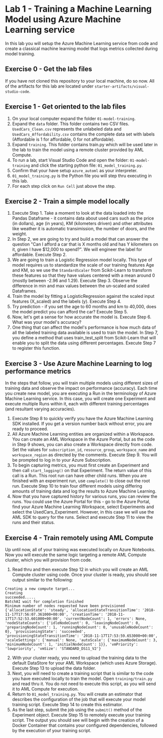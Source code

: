 # Lab 1 - Training a Machine Learning Model using Azure Machine Learning service

In this lab you will setup the Azure Machine Learning service from code and create a classical machine learning model that logs metrics collected during model training.

## Exercise 0 - Get the lab files
If you have not cloned this repository to your local machine, do so now. All of the artifacts for this lab are located under `starter-artifacts/visual-studio-code`.

## Exercise 1 - Get oriented to the lab files

1. On your local computer expand the folder `01-model-training`.
2. Expand the `data` folder. This folder contains two CSV files. `UsedCars_Clean.csv` represents the unlabeled data and `UsedCars_Affordability.csv` contains the complete data set with labels (Affordable is 1 for affordable, 0 for not affordable).
3. Expand `training`. This folder contains train.py which will be used later in the lab to train the model using a remote cluster provided by AML Compute.
4. To run a lab, start Visual Studio Code and open the folder: `01-model-training` and click the starting python file: `01_model_training.py`.
5. Confirm that your have setup `azure_automl` as your interpreter.
6. `01_model_training.py` is the Python file you will step thru executing in this lab. 
7. For each step click on `Run Cell` just above the step. 

## Exercise 2 - Train a simple model locally
1. Execute Step 1. Take a moment to look at the data loaded into the Pandas Dataframe - it contains data about used cars such as the price (in dollars), age (in years), KM (kilometers driven) and other attributes like weather it is automatic transimission, the number of doors, and the weight.
2. In Step 2, we are going to try and build a model that can answer the question "Can I afford a car that is X months old and has Y kilometers on it, given I have $12,000 to spend?". We will engineer the label for affordable. Execute Step 2.
3. We are going to train a Logistic Regression model locally. This type of model requires us to standardize the scale of our training features Age and KM, so we use the `StandardScaler` from Scikit-Learn to transform these features so that they have values centered with a mean around 0 (mostly between -2.96 and 1.29). Execute Step 3. Observe the difference in min and max values between the un-scaled and scaled Dataframes.  
4. Train the model by fitting a LogisticRegression against the scaled input features (X_scaled) and the labels (y). Execute Step 4.
5. Try prediction - if you set the age to 60 months and km to 40,000, does the model predict you can afford the car? Execute Step 5. 
6. Now, let's get a sense for how accurate the model is. Execute Step 6. What was your model's accuracy?
7. One thing that can affect the model's performance is how much data of all the labeled training data available is used to train the model. In Step 7, you define a method that uses train_test_split from Scikit-Learn that will enable you to split the data using different percentages. Execute Step 7 to register this function.

## Exercise 3 - Use Azure Machine Learning to log performance metrics
In the steps that follow, you will train multiple models using different sizes of training data and observe the impact on performance (accuracy). Each time you create new model, you are executing a Run in the terminology of Azure Machine Learning service. In this case, you will create one Experiment and execute multiple Runs within it, each with different training percentages (and resultant varying accuracies). 

1. Execute Step 8 to quickly verify you have the Azure Machine Learning SDK installed. If you get a version number back without error, you are ready to proceed.
2. All Azure Machine Learning entities are organized within a Workspace. You can create an AML Workspace in the Azure Portal, but as the code in Step 9 shows, you can also create a Workspace directly from code. Set the values for `subscription_id`, `resource_group`, `workspace_name` and `workspace_region` as directed by the comments. Execute Step 9. You will be prompted to log in to your Azure Subscription.
3. To begin capturing metrics, you must first create an Experiment and then call `start_logging()` on that Experiment. The return value of this call is a Run. This root run can have other child runs. When you are finished with an experiment run, use `complete()` to close out the root run. Execute Step 10 to train four different models using differing amounts of training data and log the results to Azure Machine Learning.
4. Now that you have captured history for various runs, you can review the runs. You could use the Azure Portal for this - go to the Azure Portal, find your Azure Machine Learning Workspace, select Experiments and select the UsedCars_Experiment. However, in this case we will use the AML SDK to query for the runs. Select and execute Step 11 to view the runs and their status.

## Exercise 4 - Train remotely using AML Compute
Up until now, all of your training was executed locally on Azure Notebooks. Now you will execute the same logic targeting a remote AML Compute cluster, which you will provision from code.

1. Read thru and then execute Step 12 in which you will create an AML Compute cluster using code. Once your cluster is ready, you should see output similar to the following:
```
Creating a new compute target...
Creating
succeeded.....
BatchAI wait for completion finished
Minimum number of nodes requested have been provisioned
{'allocationState': 'steady', 'allocationStateTransitionTime': '2018-11-17T17:56:07.361000+00:00', 'creationTime': '2018-11-17T17:52:53.601000+00:00', 'currentNodeCount': 1, 'errors': None, 'nodeStateCounts': {'idleNodeCount': 0, 'leavingNodeCount': 0, 'preparingNodeCount': 1, 'runningNodeCount': 0, 'unusableNodeCount': 0}, 'provisioningState': 'succeeded', 'provisioningStateTransitionTime': '2018-11-17T17:53:59.653000+00:00', 'scaleSettings': {'manual': None, 'autoScale': {'maximumNodeCount': 3, 'minimumNodeCount': 1, 'initialNodeCount': 1}}, 'vmPriority': 'lowpriority', 'vmSize': 'STANDARD_DS11_V2'}

```
2. With your cluster ready, you need to upload the training data to the default DataStore for your AML Workspace (which uses Azure Storage). Execute Step 13 to upload the data folder.  
3. Next, you will need to create a training script that is similar to the code you have executed locally to train the model. Open `training/train.py` and read thru it. You do not need to execute this script, as you will send it to AML Compute for execution. 
4. Return to `01_model_training.py`. You will create an estimator that describes the configuration of the job that will execute your model training script. Execute Step 14 to create this estimator.
5. As the last step, submit the job using the `submit()` method of the Experiment object. Execute Step 15 to remotely execute your training script. The output you should see will begin with the creation of a Docker Container that contains your configured dependencies, followed by the execution of your training script.
